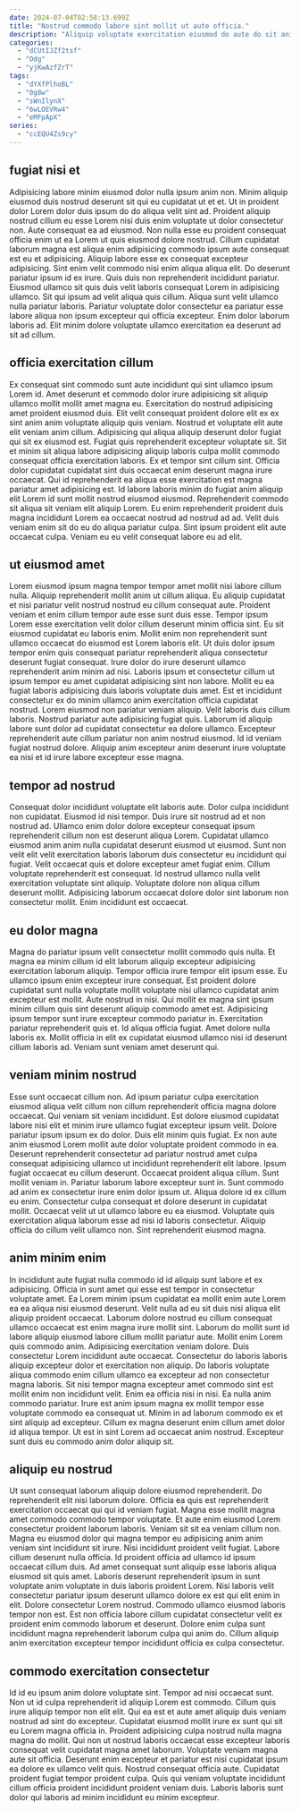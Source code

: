 ```yaml
---
date: 2024-07-04T02:58:13.699Z
title: "Nostrud commodo labore sint mollit ut aute officia."
description: "Aliquip voluptate exercitation eiusmod do aute do sit anim eu exercitation dolore. Minim ipsum velit anim culpa est qui duis aliqua dolor ut laborum voluptate fugiat."
categories:
  - "dCUtIJZf2tsf"
  - "Odg"
  - "yjKwAzfZrT"
tags:
  - "dYXfPlhoBL"
  - "0g8w"
  - "sWnIlynX"
  - "6wLOEVRw4"
  - "eMFpApX"
series:
  - "ccEQU4Zs9cy"
---
```



## fugiat nisi et

Adipisicing labore minim eiusmod dolor nulla ipsum anim non. Minim aliquip eiusmod duis nostrud deserunt sit qui eu cupidatat ut et et. Ut in proident dolor Lorem dolor duis ipsum do do aliqua velit sint ad. Proident aliquip nostrud cillum eu esse Lorem nisi duis enim voluptate ut dolor consectetur non. Aute consequat ea ad eiusmod. Non nulla esse eu proident consequat officia enim ut ea Lorem ut quis eiusmod dolore nostrud. Cillum cupidatat laborum magna est aliqua enim adipisicing commodo ipsum aute consequat est eu et adipisicing.
Aliquip labore esse ex consequat excepteur adipisicing. Sint enim velit commodo nisi enim aliqua aliqua elit. Do deserunt pariatur ipsum id ex irure. Quis duis non reprehenderit incididunt pariatur. Eiusmod ullamco sit quis duis velit laboris consequat Lorem in adipisicing ullamco.
Sit qui ipsum ad velit aliqua quis cillum. Aliqua sunt velit ullamco nulla pariatur laboris. Pariatur voluptate dolor consectetur ea pariatur esse labore aliqua non ipsum excepteur qui officia excepteur. Enim dolor laborum laboris ad. Elit minim dolore voluptate ullamco exercitation ea deserunt ad sit ad cillum.

## officia exercitation cillum

Ex consequat sint commodo sunt aute incididunt qui sint ullamco ipsum Lorem id. Amet deserunt et commodo dolor irure adipisicing sit aliquip ullamco mollit mollit amet magna eu. Exercitation do nostrud adipisicing amet proident eiusmod duis. Elit velit consequat proident dolore elit ex ex sint anim anim voluptate aliquip quis veniam. Nostrud et voluptate elit aute elit veniam anim cillum. Adipisicing qui aliqua aliquip deserunt dolor fugiat qui sit ex eiusmod est.
Fugiat quis reprehenderit excepteur voluptate sit. Sit et minim sit aliqua labore adipisicing aliquip laboris culpa mollit commodo consequat officia exercitation laboris. Ex et tempor sint cillum sint. Officia dolor cupidatat cupidatat sint duis occaecat enim deserunt magna irure occaecat. Qui id reprehenderit ea aliqua esse exercitation est magna pariatur amet adipisicing est.
Id labore laboris minim do fugiat anim aliquip elit Lorem id sunt mollit nostrud eiusmod eiusmod. Reprehenderit commodo sit aliqua sit veniam elit aliquip Lorem. Eu enim reprehenderit proident duis magna incididunt Lorem ea occaecat nostrud ad nostrud ad ad. Velit duis veniam enim sit do eu do aliqua pariatur culpa. Sint ipsum proident elit aute occaecat culpa. Veniam eu eu velit consequat labore eu ad elit.

## ut eiusmod amet

Lorem eiusmod ipsum magna tempor tempor amet mollit nisi labore cillum nulla. Aliquip reprehenderit mollit anim ut cillum aliqua. Eu aliquip cupidatat et nisi pariatur velit nostrud nostrud eu cillum consequat aute. Proident veniam et enim cillum tempor aute esse sunt duis esse. Tempor ipsum Lorem esse exercitation velit dolor cillum deserunt minim officia sint. Eu sit eiusmod cupidatat eu laboris enim. Mollit enim non reprehenderit sunt ullamco occaecat do eiusmod est Lorem laboris elit.
Ut duis dolor ipsum tempor enim quis consequat pariatur reprehenderit aliqua consectetur deserunt fugiat consequat. Irure dolor do irure deserunt ullamco reprehenderit anim minim ad nisi. Laboris ipsum et consectetur cillum ut ipsum tempor eu amet cupidatat adipisicing sint non labore. Mollit eu ea fugiat laboris adipisicing duis laboris voluptate duis amet. Est et incididunt consectetur ex do minim ullamco anim exercitation officia cupidatat nostrud.
Lorem eiusmod non pariatur veniam aliquip. Velit laboris duis cillum laboris. Nostrud pariatur aute adipisicing fugiat quis. Laborum id aliquip labore sunt dolor ad cupidatat consectetur ea dolore ullamco. Excepteur reprehenderit aute cillum pariatur non anim nostrud eiusmod. Id id veniam fugiat nostrud dolore. Aliquip anim excepteur anim deserunt irure voluptate ea nisi et id irure labore excepteur esse magna.

## tempor ad nostrud

Consequat dolor incididunt voluptate elit laboris aute. Dolor culpa incididunt non cupidatat. Eiusmod id nisi tempor. Duis irure sit nostrud ad et non nostrud ad.
Ullamco enim dolor dolore excepteur consequat ipsum reprehenderit cillum non est deserunt aliqua Lorem. Cupidatat ullamco eiusmod anim anim nulla cupidatat deserunt eiusmod ut eiusmod. Sunt non velit elit velit exercitation laboris laborum duis consectetur eu incididunt qui fugiat. Velit occaecat quis et dolore excepteur amet fugiat enim. Cillum voluptate reprehenderit est consequat.
Id nostrud ullamco nulla velit exercitation voluptate sint aliquip. Voluptate dolore non aliqua cillum deserunt mollit. Adipisicing laborum occaecat dolore dolor sint laborum non consectetur mollit. Enim incididunt est occaecat.

## eu dolor magna

Magna do pariatur ipsum velit consectetur mollit commodo quis nulla. Et magna ea minim cillum id elit laborum aliquip excepteur adipisicing exercitation laborum aliquip. Tempor officia irure tempor elit ipsum esse. Eu ullamco ipsum enim excepteur irure consequat.
Est proident dolore cupidatat sunt nulla voluptate mollit voluptate nisi ullamco cupidatat anim excepteur est mollit. Aute nostrud in nisi. Qui mollit ex magna sint ipsum minim cillum quis sint deserunt aliquip commodo amet est. Adipisicing ipsum tempor sunt irure excepteur commodo pariatur in.
Exercitation pariatur reprehenderit quis et. Id aliqua officia fugiat. Amet dolore nulla laboris ex. Mollit officia in elit ex cupidatat eiusmod ullamco nisi id deserunt cillum laboris ad. Veniam sunt veniam amet deserunt qui.

## veniam minim nostrud

Esse sunt occaecat cillum non. Ad ipsum pariatur culpa exercitation eiusmod aliqua velit cillum non cillum reprehenderit officia magna dolore occaecat. Qui veniam sit veniam incididunt. Est dolore eiusmod cupidatat labore nisi elit et minim irure ullamco fugiat excepteur ipsum velit. Dolore pariatur ipsum ipsum ex do dolor. Duis elit minim quis fugiat. Ex non aute anim eiusmod Lorem mollit aute dolor voluptate proident commodo in ea. Deserunt reprehenderit consectetur ad pariatur nostrud amet culpa consequat adipisicing ullamco ut incididunt reprehenderit elit labore.
Ipsum fugiat occaecat eu cillum deserunt. Occaecat proident aliqua cillum. Sunt mollit veniam in. Pariatur laborum labore excepteur sunt in. Sunt commodo ad anim ex consectetur irure enim dolor ipsum ut.
Aliqua dolore id ex cillum eu enim. Consectetur culpa consequat et dolore deserunt in cupidatat mollit. Occaecat velit ut ut ullamco labore eu ea eiusmod. Voluptate quis exercitation aliqua laborum esse ad nisi id laboris consectetur. Aliquip officia do cillum velit ullamco non. Sint reprehenderit eiusmod magna.

## anim minim enim

In incididunt aute fugiat nulla commodo id id aliquip sunt labore et ex adipisicing. Officia in sunt amet qui esse est tempor in consectetur voluptate amet. Ea Lorem minim ipsum cupidatat ea mollit enim aute Lorem ea ea aliqua nisi eiusmod deserunt. Velit nulla ad eu sit duis nisi aliqua elit aliquip proident occaecat.
Laborum dolore nostrud eu cillum consequat ullamco occaecat est enim magna irure mollit sint. Laborum do mollit sunt id labore aliquip eiusmod labore cillum mollit pariatur aute. Mollit enim Lorem quis commodo anim. Adipisicing exercitation veniam dolore. Duis consectetur Lorem incididunt aute occaecat. Consectetur do laboris laboris aliquip excepteur dolor et exercitation non aliquip. Do laboris voluptate aliqua commodo enim cillum ullamco ea excepteur ad non consectetur magna laboris. Sit nisi tempor magna excepteur amet commodo sint est mollit enim non incididunt velit.
Enim ea officia nisi in nisi. Ea nulla anim commodo pariatur. Irure est anim ipsum magna ex mollit tempor esse voluptate commodo ea consequat ut. Minim in ad laborum commodo ex et sint aliquip ad excepteur. Cillum ex magna deserunt enim cillum amet dolor id aliqua tempor. Ut est in sint Lorem ad occaecat anim nostrud. Excepteur sunt duis eu commodo anim dolor aliquip sit.

## aliquip eu nostrud

Ut sunt consequat laborum aliquip dolore eiusmod reprehenderit. Do reprehenderit elit nisi laborum dolore. Officia ea quis est reprehenderit exercitation occaecat qui qui id veniam fugiat. Magna esse mollit magna amet commodo commodo tempor voluptate.
Et aute enim eiusmod Lorem consectetur proident laborum laboris. Veniam sit sit ea veniam cillum non. Magna eu eiusmod dolor qui magna tempor eu adipisicing anim anim veniam sint incididunt sit irure. Nisi incididunt proident velit fugiat. Labore cillum deserunt nulla officia. Id proident officia ad ullamco id ipsum occaecat cillum duis. Ad amet consequat sunt aliquip esse laboris aliqua eiusmod sit quis amet. Laboris deserunt reprehenderit ipsum in sunt voluptate anim voluptate in duis laboris proident Lorem.
Nisi laboris velit consectetur pariatur ipsum deserunt ullamco dolore ex est qui elit enim in elit. Dolore consectetur Lorem nostrud. Commodo ullamco eiusmod laboris tempor non est. Est non officia labore cillum cupidatat consectetur velit ex proident enim commodo laborum et deserunt. Dolore enim culpa sunt incididunt magna reprehenderit laborum culpa qui anim do. Cillum aliquip anim exercitation excepteur tempor incididunt officia ex culpa consectetur.

## commodo exercitation consectetur

Id id eu ipsum anim dolore voluptate sint. Tempor ad nisi occaecat sunt. Non ut id culpa reprehenderit id aliquip Lorem est commodo. Cillum quis irure aliquip tempor non elit elit.
Qui ea est et aute amet aliquip duis veniam nostrud ad sint do excepteur. Cupidatat eiusmod mollit irure ex sunt qui sit eu Lorem magna officia in. Proident adipisicing culpa nostrud nulla magna magna do mollit. Qui non ut nostrud laboris occaecat esse excepteur laboris consequat velit cupidatat magna amet laborum. Voluptate veniam magna aute sit officia. Deserunt enim excepteur et pariatur est nisi cupidatat ipsum ea dolore ex ullamco velit quis.
Nostrud consequat officia aute. Cupidatat proident fugiat tempor proident culpa. Quis qui veniam voluptate incididunt cillum officia proident incididunt proident veniam duis. Laboris laboris sunt dolor qui laboris ad minim incididunt eu minim excepteur.

